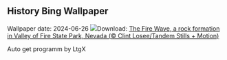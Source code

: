 ## History Bing Wallpaper
Wallpaper date: 2024-06-26
![](https://www.bing.com/th?id=OHR.FireWave_EN-CA9559982578_UHD.jpg&w=1000)Download: [The Fire Wave, a rock formation in Valley of Fire State Park, Nevada (© Clint Losee/Tandem Stills + Motion)](https://www.bing.com/th?id=OHR.FireWave_EN-CA9559982578_UHD.jpg)

Auto get programm by LtgX
